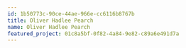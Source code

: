 ```yaml
---
id: 1b50773c-90ce-44ae-966e-cc6116b8767b
title: Oliver Hadlee Pearch
name: Oliver Hadlee Pearch
featured_project: 01c8a5bf-0f82-4a84-9e82-c89a6e491d7a
---
```

